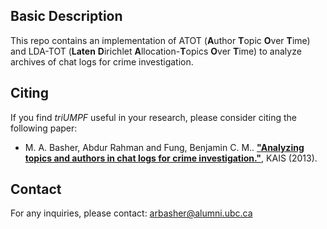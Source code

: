 ## Basic Description
This repo contains an implementation of ATOT (**A**uthor **T**opic **O**ver **T**ime) and LDA-TOT (**Laten** **D**irichlet **A**llocation-**T**opics **O**ver **T**ime) to analyze archives of chat logs for crime investigation.


## Citing
If you find *triUMPF* useful in your research, please consider citing the following paper:
- M. A. Basher, Abdur Rahman and Fung, Benjamin C. M.. **["Analyzing topics and authors in chat logs for crime investigation."](https://link.springer.com/article/10.1007/s10115-013-0617-y)**, KAIS (2013).

## Contact
For any inquiries, please contact: [arbasher@alumni.ubc.ca](mailto:arbasher@alumni.ubc.ca)
